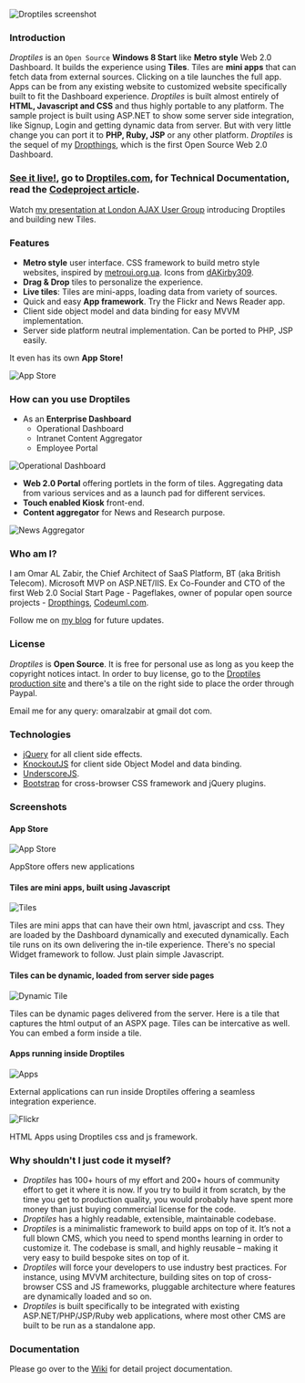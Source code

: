 ![Droptiles screenshot](https://raw.github.com/oazabir/Droptiles/master/doc/Screenshot600.png)

### Introduction
*Droptiles* is an `Open Source` **Windows 8 Start** like **Metro style** Web 2.0 Dashboard. It builds the experience using **Tiles**. Tiles are **mini apps** that can fetch data from external sources. Clicking on a tile launches the full app. Apps can be from any existing website to customized website specifically built to fit the Dashboard experience. 
*Droptiles* is built almost entirely of **HTML, Javascript and CSS** and thus highly portable to any platform. The sample project is built using ASP.NET to show some server side integration, like Signup, Login and getting dynamic data from server. But with very little change you can port it to **PHP, Ruby, JSP** or any other platform.
*Droptiles* is the sequel of my [Dropthings](http://dropthings.omaralzabir.com/), which is the first Open Source Web 2.0 Dashboard.

### [See it live!](http://droptiles.com), go to [Droptiles.com](http://droptiles.com), for Technical Documentation, read the [Codeproject article](http://www.codeproject.com/Articles/421601/Droptiles-Metro-style-Live-Tiles-powered-Web-Dashb).

Watch [my presentation at London AJAX User Group](http://skillsmatter.com/podcast/home/droptiles-windows-8-modern-ui-on-the-web-using-plain-html-css-and-javascript) introducing Droptiles and building new Tiles. 

### Features
* **Metro style** user interface. CSS framework to build metro style websites, inspired by [metroui.org.ua](http://metroui.org.ua). Icons from [dAKirby309](http://dakirby309.deviantart.com/art/Metro-UI-Dock-Icon-Set-RELEASED-678-Icons-280724102).
* **Drag & Drop** tiles to personalize the experience. 
* **Live tiles**: Tiles are mini-apps, loading data from variety of sources.
* Quick and easy **App framework**. Try the Flickr and News Reader app.
* Client side object model and data binding for easy MVVM implementation.
* Server side platform neutral implementation. Can be ported to PHP, JSP easily.

It even has its own **App Store!**

![App Store](https://github.com/oazabir/Droptiles/raw/master/doc/AppStore.png)

### How can you use Droptiles
* As an **Enterprise Dashboard** 
	* Operational Dashboard
	* Intranet Content Aggregator
	* Employee Portal

![Operational Dashboard](https://raw.github.com/oazabir/Droptiles/master/doc/OperationalDashboard600.png)

* **Web 2.0 Portal** offering portlets in the form of tiles. Aggregating data from various services and as a launch pad for different services.
* **Touch enabled Kiosk** front-end.
* **Content aggregator** for News and Research purpose.

![News Aggregator](https://raw.github.com/oazabir/Droptiles/master/doc/RssReader600.png)

### Who am I?
I am Omar AL Zabir, the Chief Architect of SaaS Platform, BT (aka British Telecom). Microsoft MVP on ASP.NET/IIS. Ex Co-Founder and CTO of the first Web 2.0 Social Start Page - Pageflakes, owner of popular open source projects - [Dropthings](http://dropthings.omaralzabir.com), [Codeuml.com](http://codeuml.com). 

Follow me on [my blog](http://omaralzabir.com) for future updates.

### License
*Droptiles* is **Open Source**. It is free for personal use as long as you keep the copyright notices intact. In order to buy license, go to the [Droptiles production site](http://www.droptiles.com/) and there's a tile on the right side to place the order through Paypal.

Email me for any query: omaralzabir at gmail dot com.

### Technologies
* [jQuery](http://jquery.com/) for all client side effects.
* [KnockoutJS](http://knockoutjs.com/) for client side Object Model and data binding.
* [UnderscoreJS](http://underscorejs.org/).
* [Bootstrap](http://twitter.github.com/bootstrap/) for cross-browser CSS framework and jQuery plugins.


### Screenshots
#### App Store
![App Store](https://github.com/oazabir/Droptiles/raw/master/doc/AppStore.png)

AppStore offers new applications

#### Tiles are mini apps, built using Javascript
![Tiles](https://github.com/oazabir/Droptiles/raw/master/doc/Tiles.png)

Tiles are mini apps that can have their own html, javascript and css. They are loaded by the Dashboard dynamically and executed dynamically. Each tile runs on its own delivering the in-tile experience. There's no special Widget framework to follow. Just plain simple Javascript.


#### Tiles can be dynamic, loaded from server side pages
![Dynamic Tile](https://github.com/oazabir/Droptiles/raw/master/doc/DynamicTile.png)

Tiles can be dynamic pages delivered from the server. Here is a tile that captures the html output of an ASPX page. Tiles can be intercative as well. You can embed a form inside a tile.

#### Apps running inside Droptiles
![Apps](https://github.com/oazabir/Droptiles/raw/master/doc/Apps.png)

External applications can run inside Droptiles offering a seamless integration experience. 

![Flickr](https://raw.github.com/oazabir/Droptiles/master/doc/FlickrApp.png)

HTML Apps using Droptiles css and js framework.

### Why shouldn't I just code it myself?
* *Droptiles* has 100+ hours of my effort and 200+ hours of community effort to get it where it is now. If you try to build it from scratch, by the time you get to production quality, you would probably have spent more money than just buying commercial license for the code.
* *Droptiles* has a highly readable, extensible, maintainable codebase. 
* *Droptiles* is a minimalistic framework to build apps on top of it. It’s not a full blown CMS, which you need to spend months learning in order to customize it. The codebase is small, and highly reusable – making it very easy to build bespoke sites on top of it.
* *Droptiles* will force your developers to use industry best practices. For instance, using MVVM architecture, building sites on top of cross-browser CSS and JS frameworks, pluggable architecture where features are dynamically loaded and so on.
* *Droptiles* is built specifically to be integrated with existing ASP.NET/PHP/JSP/Ruby web applications, where most other CMS are built to be run as a standalone app.

### Documentation
Please go over to the [Wiki](https://github.com/oazabir/Droptiles/wiki) for detail project documentation.